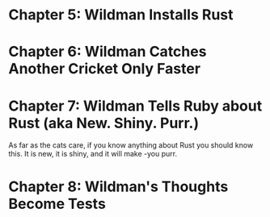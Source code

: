 # Chapter 5: Wildman Installs Rust

# Chapter 6: Wildman Catches Another Cricket Only Faster

# Chapter 7: Wildman Tells Ruby about Rust (aka New. Shiny. Purr.)

As far as the cats care, if you know anything about Rust you should know this. It is new, it is shiny, and it will make -you purr.

# Chapter 8: Wildman's Thoughts Become Tests

